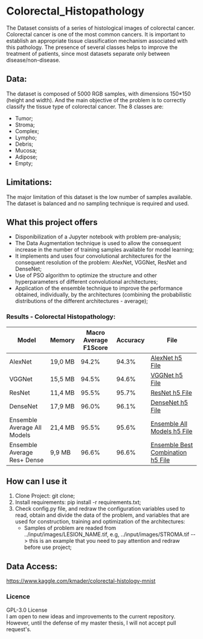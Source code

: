 # Colorectal_Histopathology
The Dataset consists of a series of histological images of colorectal cancer.
Colorectal cancer is one of the most common cancers. It is important to establish an appropriate tissue classification mechanism associated with this pathology. The presence of several classes helps to improve the treatment of patients, since most datasets separate only between disease/non-disease.

## Data:
The dataset is composed of 5000 RGB samples, with dimensions 150*150 (height and width). And the main objective of the problem is to correctly classify the tissue type of colorectal cancer. The 8 classes are:
  - Tumor;
  - Stroma;
  - Complex;
  - Lympho;
  - Debris;
  - Mucosa;
  - Adipose;
  - Empty;

## Limitations:
The major limitation of this dataset is the low number of samples available. The dataset is balanced and no sampling technique is required and used. 

## What this project offers
* Disponibilization of a Jupyter notebook with problem pre-analysis;
* The Data Augmentation technique is used to allow the consequent increase in the number of training samples available for model learning;
* It implements and uses four convolutional architectures for the consequent resolution of the problem: AlexNet, VGGNet, ResNet and DenseNet;
* Use of PSO algorithm to optimize the structure and other hyperparameters of different convolutional architectures;
* Application of the ensemble technique to improve the performance obtained, individually, by the architectures (combining the probabilistic distributions of the different architectures - average);

### Results - Colorectal Histopathology:
| Model | Memory | Macro Average F1Score | Accuracy | File | 
|---|---|---|---|---|
| AlexNet | 19,0 MB | 94.2% | 94.3% | [AlexNet h5 File](https://github.com/bundasmanu/ProjetoMestrado/blob/master/arquiteturas_otimizadas/Colorectal_Histopathology/alexnet_gbest_oficial.h5?raw=true) |
| VGGNet | 15,5 MB | 94.5% | 94.6% | [VGGNet h5 File](https://github.com/bundasmanu/ProjetoMestrado/blob/master/arquiteturas_otimizadas/Colorectal_Histopathology/vggnet_gbest_oficial.h5?raw=true) |
| ResNet | 11,4 MB |  95.5% | 95.7% | [ResNet h5 File](https://github.com/bundasmanu/ProjetoMestrado/blob/master/arquiteturas_otimizadas/Colorectal_Histopathology/resnet_gbest_oficial.h5?raw=true) |
| DenseNet | 17,9 MB | 96.0% | 96.1% | [DenseNet h5 File](https://github.com/bundasmanu/ProjetoMestrado/blob/master/arquiteturas_otimizadas/Colorectal_Histopathology/densenet_gbest_oficial.h5?raw=true) |
| Ensemble Average All Models | 21,4 MB | 95.5% | 95.6% | [Ensemble All Models h5 File](https://github.com/bundasmanu/ProjetoMestrado/blob/master/arquiteturas_otimizadas/Colorectal_Histopathology/ensemble_all.h5?raw=true) |
| Ensemble Average Res+ Dense | 9,9 MB | 96.6% | 96.6% | [Ensemble Best Combination h5 File](https://github.com/bundasmanu/ProjetoMestrado/blob/master/arquiteturas_otimizadas/Colorectal_Histopathology/ensemble_best.h5?raw=true) |

## How can I use it
1. Clone Project: git clone;
2. Install requirements: pip install -r requirements.txt;
3. Check config.py file, and redraw the configuration variables used to read, obtain and divide the data of the problem, and variables that are used for construction, training and optimization of the architectures:  
    * Samples of problem are readed from ../input/images/LESION_NAME.tif, e.g, ../input/images/STROMA.tif --> this is an example that you need to pay attention and redraw before use project;

## Data Access:
https://www.kaggle.com/kmader/colorectal-histology-mnist

### Licence

GPL-3.0 License  
I am open to new ideas and improvements to the current repository. However, until the defense of my master thesis, I will not accept pull request's.
